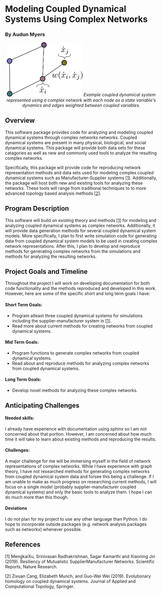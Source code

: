 # Modeling Coupled Dynamical Systems Using Complex Networks
### By Audun Myers

<p align="center">
  <img src="images/coupled_dyn_sys_network.png" width="250">
  <em>Example coupled dynamical system represented using a complex network with each node as a state variable's dynamics and edges weighted between coupled variables.</em>
</p>

## Overview

This software package provides code for analyzing and modeling coupled dynamical systems through complex networks networks. Coupled dynamical systems are present in many physical, biological, and social dynamical systems. This package will provide both data sets for these catagories as well as new and commonly used tools to analyze the resulting complex networks.

Specifically, this package will provide code for reproducing network representation methods and data sets used for modeling complex coupled dynamical systems such as Manufacturer-Supplier systems [[1]](#1). Additionally, the package will host both new and existing tools for analyzing these networks. These tools will range from traditional techniques to to more advanced topology based analysis methods [[2]](#2).

## Program Description

This software will build on existing theory and methods [[1]](#1) for modeling and analyzing coupled dynamical systems as complex networks. Additionally, it will provide data generation methods for several coupled dynamical system models. More specifically, I plan to first write simulation code for generating data from coupled dynamical system models to be used in creating complex network representations. After this, I plan to develop and reproduce methods for generating complex networks from the simulations and methods for analyzing the resulting networks.

## Project Goals and Timeline

Throughout the project I will work on developing documentation for both code functionality and the methods reproduced and developed in this work. However, here are some of the specific short and long term goals I have:

#### Short Term Goals:
- Program atleast three coupled dynamical systems for simulations including the supplier-manufacturer system in [[1]](#1).
- Read more about current methods for creating networks from coupled dynamical systems.

#### Mid Term Goals:
- Program functions to generate complex networks from coupled dynamical systems.
- Read about and reproduce methods for analyzing complex networks from coupled dynamical systems.

#### Long Term Goals:
- Develop novel methods for analyzing these complex networks.

## Anticipating Challenges

#### Needed skills:
I already have experience with documentation using sphinx so I am not concerned about that portion. However, I am concerned about how much time it will take to learn about existing methods and reproducing the results. 

#### Challenges:
A major challenge for me will be immersing myself in the field of network representations of complex networks. While I have experience with graph theory, I have not researched methods for generating complex networks from coupled dynamical system data and forsee this being a challenge. If I am unable to make as much progress on researching current methods, I will focus on a single model (probably supplier-manufacturer coupled dynamical systems) and only the basic tools to analyze them. I hope I can do much more than this though.

#### Deviations
I do not plan for my project to use any other language than Python. I do hope to incorporate outside packages (e.g. network analysis packages such as networkx) whenever possible.


## References
<a id="1">[1]</a> 
MengkaiXu, Srinivasan Radhakrishnan, Sagar Kamarthi and Xiaoning Jin (2019). 
Resiliency of Mutualistic SupplierManufacturer Networks. 
Scientific Reports, Nature Research.

<a id="1">[2]</a> 
Zixuan Cang, Elizabeth Munch, and Guo-Wei Wei (2019). 
Evolutionary homology on coupled dynamical systems. 
Journal of Applied and Computational Topology, Springer.

